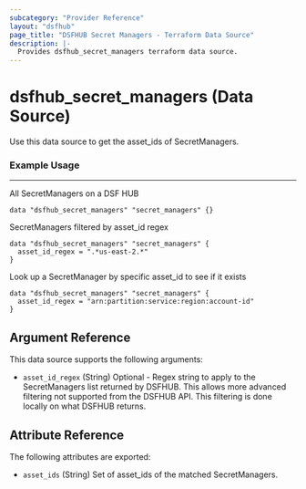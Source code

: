 ```yaml
---
subcategory: "Provider Reference"
layout: "dsfhub"
page_title: "DSFHUB Secret Managers - Terraform Data Source"
description: |-
  Provides dsfhub_secret_managers terraform data source.
---
```


# dsfhub_secret_managers (Data Source)

Use this data source to get the asset_ids of SecretManagers.

### Example Usage

___

All SecretManagers on a DSF HUB

```hcl
data "dsfhub_secret_managers" "secret_managers" {}
```

SecretManagers filtered by asset_id regex

```hcl
data "dsfhub_secret_managers" "secret_managers" {
  asset_id_regex = ".*us-east-2.*"  
}
```

Look up a SecretManager by specific asset_id to see if it exists

```hcl
data "dsfhub_secret_managers" "secret_managers" {
  asset_id_regex = "arn:partition:service:region:account-id" 
}
```

## Argument Reference

This data source supports the following arguments:

- `asset_id_regex` (String) Optional - Regex string to apply to the SecretManagers list returned by DSFHUB. This allows more advanced filtering not supported from the DSFHUB API. This filtering is done locally on what DSFHUB returns.

## Attribute Reference

The following attributes are exported:

- `asset_ids` (String) Set of asset_ids of the matched SecretManagers.
